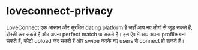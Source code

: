 # loveconnect-privacy
LoveConnect एक आसान और सुरक्षित dating platform है जहाँ आप नए लोगों से जुड़ सकते हैं, दोस्ती कर सकते हैं और अपना perfect match पा सकते हैं। इस ऐप में आप अपना profile बना सकते हैं, फोटो upload कर सकते हैं और swipe करके नए users से connect हो सकते हैं।
